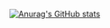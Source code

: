 [![Anurag's GitHub stats](https://github-readme-stats.vercel.app/api?username=vf-jara&count_private=true&theme=tokyonight)](https://github.com/anuraghazra/github-readme-stats)

<!--
**vf-jara/vf-jara** is a ✨ _special_ ✨ repository because its `README.md` (this file) appears on your GitHub profile.

Here are some ideas to get you started:

- 🔭 I’m currently working on ...
- 🌱 I’m currently learning ...
- 👯 I’m looking to collaborate on ...
- 🤔 I’m looking for help with ...
- 💬 Ask me about ...
- 📫 How to reach me: ...
- 😄 Pronouns: ...
- ⚡ Fun fact: ...
-->
